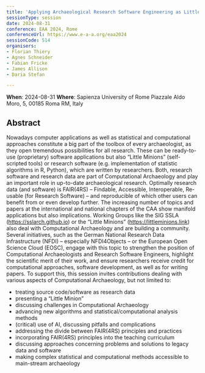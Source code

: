 ```yaml
---
title: 'Applying Archaeological Research Software Engineering as Little Minions: Statistical & Computational Approaches to Daily Archaeological Tasks'
sessionType: session
date: 2024-08-31
conference: EAA 2024, Rome
conferenceUrl: https://www.e-a-a.org/eaa2024
sessionCode: 514
organisers:
- Florian Thiery
- Agnes Schneider
- Fabian Fricke
- James Allison
- Daria Stefan

---
```


**When**: 2024-08-31
**Where**: Sapienza University of Rome
Piazzale Aldo Moro, 5, 00185 Roma RM, Italy

## Abstract
Nowadays computer applications as well as statistical and computational approaches constitute a big part of the toolbox of every archaeologist, as they open tremendous possibilities for all research. These can be ready-to-use (proprietary) software applications but also “Little Minions” (self-scripted tools) or research software (e.g. implementation of statistic algorithms in R, Python), which are written by researchers. Both, research software and research data are part of Computational Archaeology and play an important role in up-to-date archaeological research. Optimally research data (and software) is FAIR(4RS) – Findable, Accessible, Interoperable, Re-usable (for Research Software) – and reproducible of which other users can benefit from or even develop further. The increasing number of topics and papers at the international and national chapters of the CAA show manifold applications but also implications. Working Groups like the SIG SSLA (https://sslarch.github.io) or the “Little Minions” (https://littleminions.link) also deal with Computational Archaeology and are building a community.
Several initiatives, such as the German National Research Data Infrastructure (NFDI) – especially NFDI4Objects – or the European Open Science Cloud (EOSC), engage with this topic to strengthen the position of Computational Archaeologists and Research Software Engineers, highlight the scientific merit of their work, and ensure researchers receive credit for computational approaches, software development, as well as for writing papers.
To support this, this session invites contributions dealing with various aspects of Computational Archaeology, but not limited to:

- treating source code/software as research data
- presenting a “Little Minion”
- discussing challenges in Computational Archaeology
- advancing new algorithms and statistical/computational analysis methods
- (critical) use of AI, discussing pitfalls and complications
- addressing the divide between FAIR(4RS) principles and practices
- incorporating FAIR(4RS) principles into the teaching curriculum
- discussing approaches concerning problems and solutions to legacy data and software
- making complex statistical and computational methods accessible to main-stream archaeology
